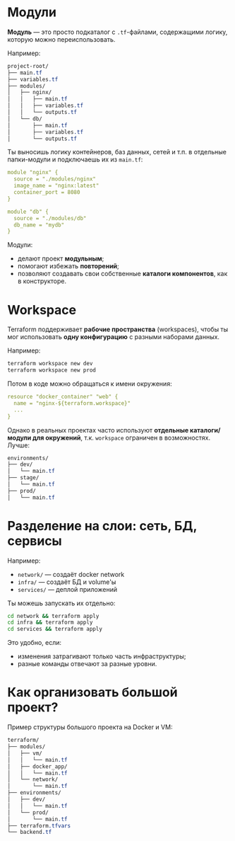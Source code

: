 # Модули
**Модуль** — это просто подкаталог с `.tf`-файлами, содержащими логику, которую можно переиспользовать.

Например:
```css
project-root/
├── main.tf
├── variables.tf
├── modules/
│   ├── nginx/
│   │   ├── main.tf
│   │   ├── variables.tf
│   │   └── outputs.tf
│   └── db/
│       ├── main.tf
│       ├── variables.tf
│       └── outputs.tf
```

Ты выносишь логику контейнеров, баз данных, сетей и т.п. в отдельные папки-модули и подключаешь их из `main.tf`:
```yaml
module "nginx" {
  source = "./modules/nginx"
  image_name = "nginx:latest"
  container_port = 8080
}

module "db" {
  source = "./modules/db"
  db_name = "mydb"
}
```
Модули:
- делают проект **модульным**;    
- помогают избежать **повторений**;    
- позволяют создавать свои собственные **каталоги компонентов**, как в конструкторе.
# Workspace
Terraform поддерживает **рабочие пространства** (workspaces), чтобы ты мог использовать **одну конфигурацию** с разными наборами данных.

Например:
```bash
terraform workspace new dev
terraform workspace new prod
```

Потом в коде можно обращаться к имени окружения:
```yaml
resource "docker_container" "web" {
  name = "nginx-${terraform.workspace}"
  ...
}
```

Однако в реальных проектах часто используют **отдельные каталоги/модули для окружений**, т.к. `workspace` ограничен в возможностях. Лучше:
```css
environments/
├── dev/
│   └── main.tf
├── stage/
│   └── main.tf
├── prod/
│   └── main.tf
```
# Разделение на слои: сеть, БД, сервисы
Например:
- `network/` — создаёт docker network    
- `infra/` — создаёт БД и volume'ы    
- `services/` — деплой приложений    

Ты можешь запускать их отдельно:
```bash
cd network && terraform apply
cd infra && terraform apply
cd services && terraform apply
```
Это удобно, если:
- изменения затрагивают только часть инфраструктуры;    
- разные команды отвечают за разные уровни.
# Как организовать большой проект?
Пример структуры большого проекта на Docker и VM:
```css
terraform/
├── modules/
│   ├── vm/
│   │   └── main.tf
│   ├── docker_app/
│   │   └── main.tf
│   └── network/
│       └── main.tf
├── environments/
│   ├── dev/
│   │   └── main.tf
│   └── prod/
│       └── main.tf
├── terraform.tfvars
└── backend.tf
```
